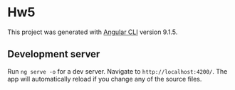 # Hw5

This project was generated with [Angular CLI](https://github.com/angular/angular-cli) version 9.1.5.

## Development server

Run `ng serve -o` for a dev server. Navigate to `http://localhost:4200/`. The app will automatically reload if you change any of the source files.
